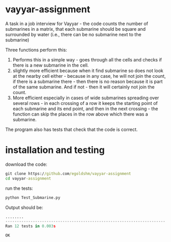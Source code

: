 # vayyar-assignment

A task in a job interview for Vayyar - the code counts the number of submarines in a matrix, that each submarine should be square and surrounded by water (i.e., there can be no submarine next to the submarine)

Three functions perform this:
1. Performs this in a simple way - goes through all the cells and checks if there is a new submarine in the cell.
2. slightly more efficient because when it find submarine so does not look at the nearby cell either - because in any case, he will not join the count, if there is a submarine there - then there is no reason because it is part of the same submarine. And if not - then it will certainly not join the count.
3. More efficient especially in cases of wide submarines spreading over several rows - in each crossing of a row it keeps the starting point of each submarine and its end point, and then in the next crossing - the function can skip the places in the row above which there was a submarine.

The program also has tests that check that the code is correct.

# installation and testing
download the code:
```cmd
git clone https://github.com/egoldshm/vayyar-assignment
cd vayyar-assignment
```

run the tests:
```cmd
python Test_Submarine.py
```

Output should be:
```python
........
----------------------------------------------------------------------
Ran 12 tests in 0.003s

OK
```
